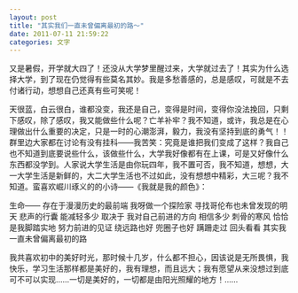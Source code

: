 ```yaml
---
layout: post 
title: "其实我们一直未曾偏离最初的路～"
date: 2011-07-11 21:59:22
categories: 文字
---
```


又是暑假，开学就大四了！还没从大学梦里醒过来，大学就过去了！其实为什么选择大学，到了现在仍觉得有些莫名其妙。我是多愁善感的，总是感叹，可就是不去付诸行动，想想自己还真有些可笑呢！

天很蓝，白云很白，谁都没变，我还是自己，变得是时间，变得你没法挽回，只剩下感叹，除了感叹，我又能做些什么呢？亡羊补牢？我不知道，或许，我总是在心理做出什么重要的决定，只是一时的心潮澎湃，毅力，我没有坚持到底的勇气！！群里边大家都在讨论有没有挂科——我苦笑：究竟是谁把我们变成了这样？我自己也不知道到底要说些什么，该做些什么，大学我好像都有在上课，可是又好像什么东西都没学到。人家说大学生活是由你玩四年，我不置可否，我不知道，想想，大一大学生活是新鲜的，大二大学生活也不过如此，没有想想中精彩，大三呢？我不知道。蛮喜欢崛川琢义的的小诗——《我就是我的颜色》：


生命——
存在于漫漫历史的最前端
我呀做一个探险家
寻找哥伦布也未曾发现的明天
悲声的行囊
能减轻多少
取决于
我对自己前进的方向
相信多少
刺骨的寒风
恰恰是我脚踏实地
努力前进的见证
绕远路也好 兜圈子也好
蹒跚走过 回头看看
其实我一直未曾偏离最初的路

我共喜欢初中的美好时光，那时候十几岁，什么都不担心，因该说是无所畏惧，我快乐，学习生活那样都是美好的，我有理想，而且远大；我有愿望从来没想过到底可不可以实现……一切是美好的，一切都是由阳光照耀的地方！……